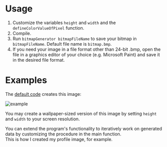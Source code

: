 # Usage

1. Customize the variables `height` and `width` and the `defineColorValueOfPixel` function.
2. Compile.
3. Run `bitmapGenerator bitmapFileName` to save your bitmap in `bitmapFileName`. Default file name is `bitmap.bmp`.
4. If you need your image in a file format other than 24-bit .bmp, open the file in a graphics editor of your choice (e.g. Microsoft Paint) and save it in the desired file format.

# Examples

The [default code](src/main.cpp) creates this image:

![example](https://github.com/user-attachments/assets/539047fc-c9f3-4190-bb2d-f31adf1fc790)

You may create a wallpaper-sized version of this image by setting `height` and `width` to your screen resolution.

You can extend the program's functionality to iteratively work on generated data by customizing the procedure in the main function.\
This is how I created my profile image, for example.
